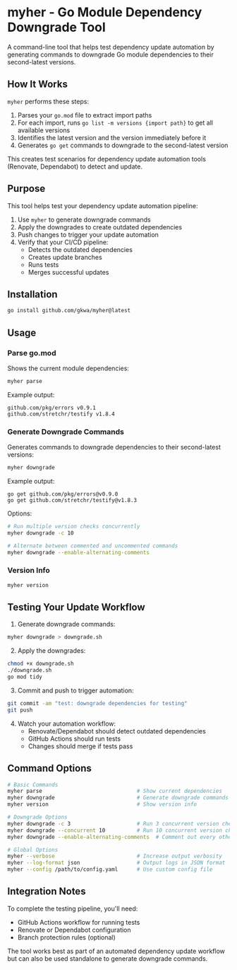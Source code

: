 # myher - Go Module Dependency Downgrade Tool

A command-line tool that helps test dependency update automation by generating commands to downgrade Go module dependencies to their second-latest versions.

## How It Works

`myher` performs these steps:

1. Parses your `go.mod` file to extract import paths
2. For each import, runs `go list -m versions {import path}` to get all available versions
3. Identifies the latest version and the version immediately before it
4. Generates `go get` commands to downgrade to the second-latest version

This creates test scenarios for dependency update automation tools (Renovate, Dependabot) to detect and update.

## Purpose

This tool helps test your dependency update automation pipeline:

1. Use `myher` to generate downgrade commands
2. Apply the downgrades to create outdated dependencies
3. Push changes to trigger your update automation
4. Verify that your CI/CD pipeline:
   - Detects the outdated dependencies
   - Creates update branches
   - Runs tests
   - Merges successful updates

## Installation

```bash
go install github.com/gkwa/myher@latest
```

## Usage

### Parse go.mod
Shows the current module dependencies:
```bash
myher parse
```

Example output:
```
github.com/pkg/errors v0.9.1
github.com/stretchr/testify v1.8.4
```

### Generate Downgrade Commands
Generates commands to downgrade dependencies to their second-latest versions:
```bash
myher downgrade
```

Example output:
```
go get github.com/pkg/errors@v0.9.0
go get github.com/stretchr/testify@v1.8.3
```

Options:
```bash
# Run multiple version checks concurrently
myher downgrade -c 10

# Alternate between commented and uncommented commands
myher downgrade --enable-alternating-comments
```

### Version Info
```bash
myher version
```

## Testing Your Update Workflow

1. Generate downgrade commands:
```bash
myher downgrade > downgrade.sh
```

2. Apply the downgrades:
```bash
chmod +x downgrade.sh
./downgrade.sh
go mod tidy
```

3. Commit and push to trigger automation:
```bash
git commit -am "test: downgrade dependencies for testing"
git push
```

4. Watch your automation workflow:
   - Renovate/Dependabot should detect outdated dependencies
   - GitHub Actions should run tests
   - Changes should merge if tests pass

## Command Options

```bash
# Basic Commands
myher parse                              # Show current dependencies
myher downgrade                          # Generate downgrade commands
myher version                            # Show version info

# Downgrade Options
myher downgrade -c 3                     # Run 3 concurrent version checks
myher downgrade --concurrent 10          # Run 10 concurrent version checks
myher downgrade --enable-alternating-comments  # Comment out every other command

# Global Options
myher --verbose                          # Increase output verbosity
myher --log-format json                  # Output logs in JSON format
myher --config /path/to/config.yaml      # Use custom config file
```

## Integration Notes

To complete the testing pipeline, you'll need:

- GitHub Actions workflow for running tests
- Renovate or Dependabot configuration
- Branch protection rules (optional)

The tool works best as part of an automated dependency update workflow but can also be used standalone to generate downgrade commands.
